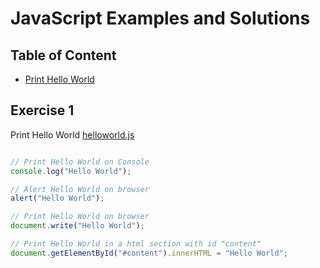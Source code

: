 # JavaScript Examples and Solutions

## Table of Content

- [Print Hello World](#exercise-1)

## Exercise 1
Print Hello World
[helloworld.js](exercise/helloworld.js)

```js

// Print Hello World on Console
console.log("Hello World");

// Alert Hello World on browser
alert("Hello World");

// Print Hello World on browser
document.write("Hello World");

// Print Hello World in a html section with id "content"
document.getElementById("#content").innerHTML = "Hello World";

```